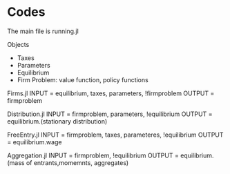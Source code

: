 # Codes
The main file is running.jl

Objects
- Taxes
- Parameters
- Equilibrium
- Firm Problem: value function, policy functions

Firms.jl
INPUT = equilibrium, taxes, parameters, !firmproblem
OUTPUT = firmproblem

Distribution.jl
INPUT = firmproblem, parameters, !equilibrium
OUTPUT = equilibrium.(stationary distribution)

FreeEntry.jl
INPUT = firmproblem, taxes, parameteres, !equilibrium 
OUTPUT = equilibrium.wage

Aggregation.jl
INPUT = firmproblem, !equilibrium
OUTPUT = equilibrium.(mass of entrants,momemnts, aggregates)


